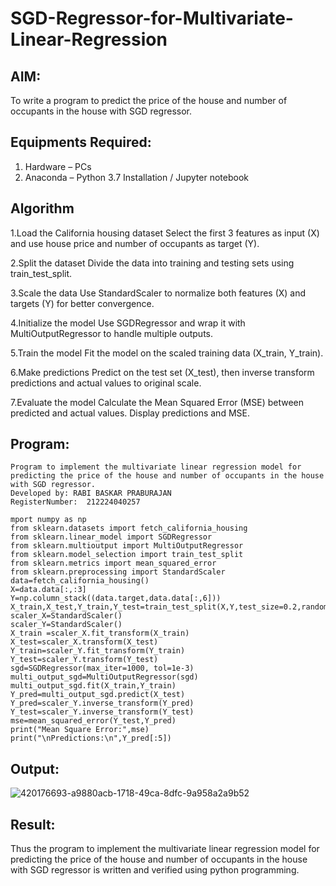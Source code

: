 # SGD-Regressor-for-Multivariate-Linear-Regression

## AIM:
To write a program to predict the price of the house and number of occupants in the house with SGD regressor.

## Equipments Required:
1. Hardware – PCs
2. Anaconda – Python 3.7 Installation / Jupyter notebook

## Algorithm
1.Load the California housing dataset
Select the first 3 features as input (X)
and use house price and number of occupants as target (Y).

2.Split the dataset
Divide the data into training and testing sets using train_test_split.

3.Scale the data
Use StandardScaler to normalize both features (X) and targets (Y) for better convergence.

4.Initialize the model
Use SGDRegressor and wrap it with MultiOutputRegressor to handle multiple outputs.

5.Train the model
Fit the model on the scaled training data (X_train, Y_train).

6.Make predictions
Predict on the test set (X_test), then inverse transform predictions and actual values to original scale.

7.Evaluate the model
Calculate the Mean Squared Error (MSE) between predicted and actual values. Display predictions and MSE.

## Program:
```
Program to implement the multivariate linear regression model for predicting the price of the house and number of occupants in the house with SGD regressor.
Developed by: RABI BASKAR PRABURAJAN
RegisterNumber:  212224040257
```
~~~
mport numpy as np
from sklearn.datasets import fetch_california_housing
from sklearn.linear_model import SGDRegressor
from sklearn.multioutput import MultiOutputRegressor
from sklearn.model_selection import train_test_split
from sklearn.metrics import mean_squared_error
from sklearn.preprocessing import StandardScaler
data=fetch_california_housing()
X=data.data[:,:3]
Y=np.column_stack((data.target,data.data[:,6]))
X_train,X_test,Y_train,Y_test=train_test_split(X,Y,test_size=0.2,random_state=42)
scaler_X=StandardScaler()
scaler_Y=StandardScaler()
X_train =scaler_X.fit_transform(X_train)
X_test=scaler_X.transform(X_test)
Y_train=scaler_Y.fit_transform(Y_train)
Y_test=scaler_Y.transform(Y_test)
sgd=SGDRegressor(max_iter=1000, tol=1e-3)
multi_output_sgd=MultiOutputRegressor(sgd)
multi_output_sgd.fit(X_train,Y_train)
Y_pred=multi_output_sgd.predict(X_test)
Y_pred=scaler_Y.inverse_transform(Y_pred)
Y_test=scaler_Y.inverse_transform(Y_test)
mse=mean_squared_error(Y_test,Y_pred)
print("Mean Square Error:",mse)
print("\nPredictions:\n",Y_pred[:5])
~~~


## Output:

![420176693-a9880acb-1718-49ca-8dfc-9a958a2a9b52](https://github.com/user-attachments/assets/fef5a55b-bdc9-4fcf-9c84-a7d265799d4b)

## Result:
Thus the program to implement the multivariate linear regression model for predicting the price of the house and number of occupants in the house with SGD regressor is written and verified using python programming.

